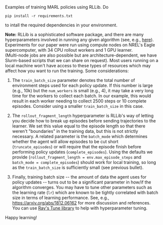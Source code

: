 Examples of training MARL policies using RLLib.  Do

```
pip install -r requirements.txt
```

to intall the required dependencies in your environment.

__Note:__  RLLib is a sophisticated software package, and there are many 
hyperparameters involved in running any given algorithm 
(see, e.g., [here](https://docs.ray.io/en/latest/rllib-algorithms.html#ppo)).  
Experiments for our paper were run using compute nodes on NREL's Eagle 
supercomputer, with 34 CPU rollout workers and 1 GPU learner.  
(Multi-node jobs are also possible but are architecture-dependent, 
we have Slurm-based scripts that we can share on request).  Most 
users running on a local machine won't have access to these types of resources 
which may affect how you want to run the training.  Some considerations:

1.  The `train_batch_size` parameter denotes the total number of environment steps
used for each policy update.  If this number is large (e.g., 10k) but the `num_workers` 
is small (e.g., 4), it may take a very long time for the workers to collect each batch.
In our example, this would result in each worker needing to collect 2500 steps or
10 complete episodes.  Consider using a smaller `train_batch_size` in this case.

2. The `rollout_fragment_length` hyperparameter is RLLib's way of letting you decide
how to break up episodes before sending trajectories to the learner.  We set this 
value equal to the episode length so that there weren't "boundaries" in the training data, 
but this is not strictly necessary. A related parameter is the `batch_mode` which 
determines whether the agent will allow episodes to be cut short (`truncate_episodes`) 
or will require that the episode finish before performing policy updates 
(`complete_episodes`).  Using the defaults we provide 
(`rollout_fragment_length = env.max_episode_steps` and 
`batch_mode = complete_episodes`) should work for local training, so long as the
`train_batch_size` is sufficiently small (see previous bullet).

3. Finally, training batch size -- the amount of data the agent uses for policy
updates -- turns out to be a significant parameter in how/if the algorithm 
converges.  You may have to tune other parameters such as the learning rate (`lr`)
which are known to be tightly correlated with batch size in terms of learning 
performance.  See, e.g., https://arxiv.org/abs/1812.06162 for more discussion
and references.  You can use [Ray's Tune library](https://docs.ray.io/en/latest/tune/index.html) 
to help with hyperparameter tuning.

Happy learning!
